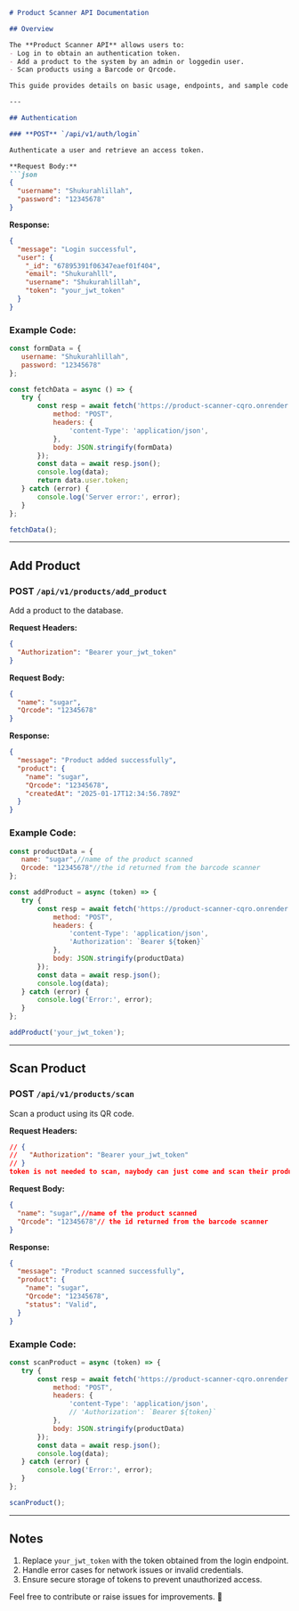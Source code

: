 
```markdown
# Product Scanner API Documentation

## Overview

The **Product Scanner API** allows users to:
- Log in to obtain an authentication token.
- Add a product to the system by an admin or loggedin user.
- Scan products using a Barcode or Qrcode.

This guide provides details on basic usage, endpoints, and sample code snippets for implementation.

---

## Authentication

### **POST** `/api/v1/auth/login`

Authenticate a user and retrieve an access token.

**Request Body:**
```json
{
  "username": "Shukurahlillah",
  "password": "12345678"
}
```

**Response:**
```json
{
  "message": "Login successful",
  "user": {
    "_id": "67895391f06347eaef01f404",
    "email": "Shukurahlll",
    "username": "Shukurahlillah",
    "token": "your_jwt_token"
  }
}
```

### Example Code:
```javascript
const formData = {
   username: "Shukurahlillah",
   password: "12345678"
};

const fetchData = async () => {
   try {
       const resp = await fetch('https://product-scanner-cqro.onrender.com/api/v1/auth/login', {
           method: "POST",
           headers: {
               'content-Type': 'application/json',
           },
           body: JSON.stringify(formData)
       });
       const data = await resp.json();
       console.log(data);
       return data.user.token;
   } catch (error) {
       console.log('Server error:', error);
   }
};

fetchData();
```

---

## Add Product

### **POST** `/api/v1/products/add_product`

Add a product to the database.

**Request Headers:**
```json
{
  "Authorization": "Bearer your_jwt_token"
}
```

**Request Body:**
```json
{
  "name": "sugar",
  "Qrcode": "12345678"
}
```

**Response:**
```json
{
  "message": "Product added successfully",
  "product": {
    "name": "sugar",
    "Qrcode": "12345678",
    "createdAt": "2025-01-17T12:34:56.789Z"
  }
}
```

### Example Code:
```javascript
const productData = {
   name: "sugar",//name of the product scanned
   Qrcode: "12345678"//the id returned from the barcode scanner
};

const addProduct = async (token) => {
   try {
       const resp = await fetch('https://product-scanner-cqro.onrender.com/api/v1/products/add_product', {
           method: "POST",
           headers: {
               'content-Type': 'application/json',
               'Authorization': `Bearer ${token}`
           },
           body: JSON.stringify(productData)
       });
       const data = await resp.json();
       console.log(data);
   } catch (error) {
       console.log('Error:', error);
   }
};

addProduct('your_jwt_token');
```

---

## Scan Product

### **POST** `/api/v1/products/scan`

Scan a product using its QR code.

**Request Headers:**
```json
// {
//   "Authorization": "Bearer your_jwt_token"
// }
token is not needed to scan, naybody can just come and scan their product
```

**Request Body:**
```json
{
  "name": "sugar",//name of the product scanned
  "Qrcode": "12345678"// the id returned from the barcode scanner
}
```

**Response:**
```json
{
  "message": "Product scanned successfully",
  "product": {
    "name": "sugar",
    "Qrcode": "12345678",
    "status": "Valid",
  }
}
```

### Example Code:
```javascript
const scanProduct = async (token) => {
   try {
       const resp = await fetch('https://product-scanner-cqro.onrender.com/api/v1/products/scan', {
           method: "POST",
           headers: {
               'content-Type': 'application/json',
               // 'Authorization': `Bearer ${token}`
           },
           body: JSON.stringify(productData)
       });
       const data = await resp.json();
       console.log(data);
   } catch (error) {
       console.log('Error:', error);
   }
};

scanProduct();
```

---

## Notes

1. Replace `your_jwt_token` with the token obtained from the login endpoint.
2. Handle error cases for network issues or invalid credentials.
3. Ensure secure storage of tokens to prevent unauthorized access.

Feel free to contribute or raise issues for improvements. 🚀
```